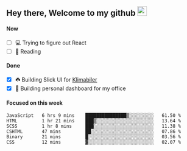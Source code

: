 ## Hey there, Welcome to my github <img src="https://media.giphy.com/media/hvRJCLFzcasrR4ia7z/giphy.gif" width="25px">

#### Now
- [ ] 💻 Trying to figure out React
- [ ] 📕 Reading

#### Done
- [x] ☘️ Building Slick UI for [Klimabiler](https://klimabiler.dk)
- [x] 🚀 Building personal dashboard for my office
 
 #### Focused on this week
<!--START_SECTION:waka-->

```text
JavaScript   6 hrs 9 mins    ███████████████▒░░░░░░░░░   61.50 %
HTML         1 hr 21 mins    ███▒░░░░░░░░░░░░░░░░░░░░░   13.64 %
SCSS         1 hr 8 mins     ███░░░░░░░░░░░░░░░░░░░░░░   11.38 %
CSHTML       47 mins         ██░░░░░░░░░░░░░░░░░░░░░░░   07.86 %
Binary       21 mins         █░░░░░░░░░░░░░░░░░░░░░░░░   03.56 %
CSS          12 mins         ▓░░░░░░░░░░░░░░░░░░░░░░░░   02.07 %
```

<!--END_SECTION:waka-->

